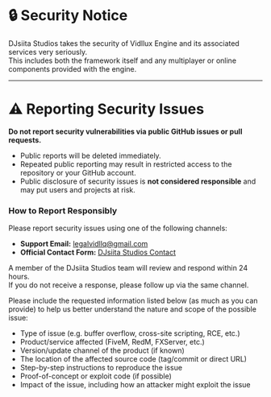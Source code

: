# 🔒 Security Notice

DJsiita Studios takes the security of Vidllux Engine and its associated services very seriously.  
This includes both the framework itself and any multiplayer or online components provided with the engine.

---

# ⚠️ Reporting Security Issues

**Do not report security vulnerabilities via public GitHub issues or pull requests.**  

- Public reports will be deleted immediately.  
- Repeated public reporting may result in restricted access to the repository or your GitHub account.  
- Public disclosure of security issues is **not considered responsible** and may put users and projects at risk.

### How to Report Responsibly

Please report security issues using one of the following channels:

- **Support Email:** [legalvidllq@gmail.com](mailto:legalvidllq@gmail.com)  
- **Official Contact Form:** [DJsiita Studios Contact](https://yourwebsite.com/contact)

A member of the DJsiita Studios team will review and respond within 24 hours.  
If you do not receive a response, please follow up via the same channel.

Please include the requested information listed below (as much as you can provide) to help us better understand the nature and scope of the possible issue:

 - Type of issue (e.g. buffer overflow, cross-site scripting, RCE, etc.)
 - Product/service affected (FiveM, RedM, FXServer, etc.)
 - Version/update channel of the product (if known)
 - The location of the affected source code (tag/commit or direct URL)
 - Step-by-step instructions to reproduce the issue
 - Proof-of-concept or exploit code (if possible)
 - Impact of the issue, including how an attacker might exploit the issue
